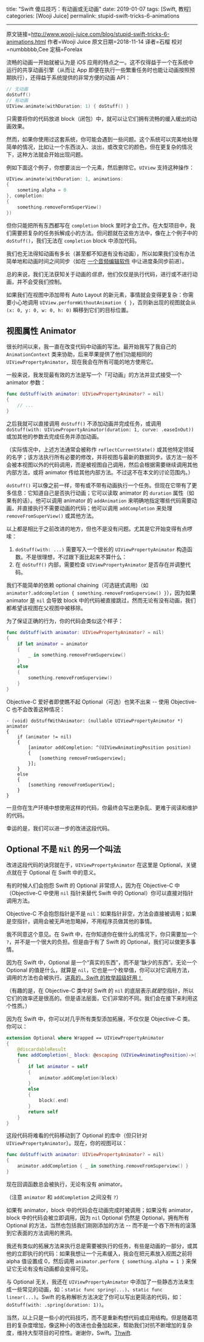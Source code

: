 title: "Swift 傻瓜技巧：有动画或无动画"
date: 2019-01-07
tags: [Swift, 教程]
categories: [Wooji Juice]
permalink: stupid-swift-tricks-6-animations

---
原文链接=http://www.wooji-juice.com/blog/stupid-swift-tricks-6-animations.html
作者=Wooji Juice
原文日期=2018-11-14
译者=石榴
校对=numbbbbb,Cee
定稿=Forelax

<!--此处开始正文-->

流畅的动画一开始就被认为是 iOS 应用的特点之一。这不仅得益于一个在系统中运行的共享动画引擎（从而让 App 即便在执行一些繁重任务时也能让动画按照预期执行），还得益于系统提供的非常方便的动画 API：

```swift
// 无动画
doStuff()
// 有动画
UIView.animate(withDuration: 1) { doStuff() }
```
只需要将你的代码放进 block（闭包）中，就可以让它们拥有流畅的缓入缓出的动画效果。

然而，如果你使用过这套系统，你可能会遇到一些问题。这个系统可以完美地处理简单的情况，比如让一个东西淡入、淡出，或改变它的颜色，但在更复杂的情况下，这种方法就会开始出现问题。

<!--more-->

例如下面这个例子，你想要淡出一个元素，然后删除它。`UIView` 支持这种操作：
```swift
UIView.animate(withDuration: 1, animations:
{
	someting.alpha = 0
}, completion:
{
	something.removeFormSuperView()
})
```
但你只能把所有东西都写在 `completion` block 里时才会工作。在大型项目中，我们需要把复杂的任务拆解成小的方法。但问题就在这些方法中，像在上个例子中的 `doStuff()`，我们无法在 `completion` block 中添加代码。

我们也无法得知动画有多长（甚至都不知道有没有动画），所以如果我们没有办法简单地和动画时间之间同步（如在 [一个音频编辑软件](http://www.wooji-juice.com/products/ferrite/) 中让进度条同步前进）。

总的来说，我们无法获知关于动画的*信息*，他们仅仅是执行代码，进行或不进行动画，并不会受我们控制。

如果我们在视图中添加带有 Auto Layout 的新元素，事情就会变得更复杂：你需要小心地调用 `UIView.performWithoutAnimation { }`，否则新出现的视图就会从 `(x: 0, y: 0, w: 0, h: 0)` 瞬移到它们的目标位置。

## 视图属性 Animator
很长时间以来，我一直在改变代码中动画的写法。最开始我写了我自己的 `AnimationContext` 类来协助，后来苹果提供了他们功能相同的 `UIViewPropertyAnimator`，现在我会在所有可能的地方使用它。

一般来说，我发现最有效的方法是写一个「可动画」的方法并显式接受一个 animator 参数：
```swift
func doStuff(with animator: UIViewPropertyAnimator? = nil)
{
	// ...
}
```
之后我就可以直接调用 `doStuff()` 不添加动画并完成任务，或调用 `doStuff(with: UIViewPropertyAnimator(duration: 1, curve: .easeInOut))` 或加其他的参数去完成任务并添加动画。

（实际情况中，上述方法通常会被称作 `reflectCurrentState()` 或其他特定领域的名字；该方法执行所有必要的修改，并将视图与最新的数据同步。该方法一般不会被本视图以外的代码调用，而是被视图自己调用，然后会根据需要继续调用其他内部方法，或将 animator 传给其他内部方法。不过这不在本文的讨论范围内。）

`doStuff()` 可以像之前一样，带有或不带有动画执行一个任务。但现在它带有了更多信息：它知道自己是否执行动画；它可以读取 animator 的 `duration` 属性（如果有的话）。他可以调用 animator 的 `addAnimation` 来明确地指定哪些代码需要动画，并直接执行不需要动画的代码；他可以调用 `addCompletion` 来处理 `removeFromSuperView()` 或其他方法。

以上都是相比于之前改进的地方，但也不是没有问题。尤其是它开始变得有点啰嗦：
1. `doStuff(with: ...)` 需要写入一个很长的 `UIViewPropertyAnimator` 构造函数。不是很理想，不过跟下面比起来不算什么：
2. 在 `doStuff()` 内部，需要检查 `UIViewPropertyAnimator` 是否存在并调整代码。

我们不能简单的依赖 optional chaining（可选链式调用)（如 `animator?.addcompletion { something.removeFromSuperview() }`），因为如果 animator 是 `nil` 会导致 block 中的代码被直接跳过，然而无论有没有动画，我们都希望该视图在父视图中被移除。

为了保证正确的行为，你的代码会类似这个样子：
```swift
func doStuff(with animator: UIViewPropertyAnimator? = nil)
{
	if let animator = animator
	{
		_ in something.removeFromSuperview()
	}
	else
	{
		something.removeFromSuperview()
	}
}
```
Objective-C 爱好者即使瞧不起 Optional（可选）也笑不出来 -- 使用 Objective-C 也不会改善这种情况：
```objc
- (void) doStuffWithAnimator: (nullable UIViewPropertyAnimator *) animator
{
	if (animator != nil)
	{
		[animator addCompletion: ^(UIViewAnimatingPosition position)
		{
			[something removeFromSuperview];
		}];
	}
	else
	{
		[something removeFromSuperView];
	}
}
```
一旦你在生产环境中想使用这样的代码，你最终会写出更杂乱、更难于阅读和维护的代码。

幸运的是，我们可以进一步的改进这段代码。

## Optional 不是 `Nil` 的另一个叫法

改进这段代码的诀窍就在于，`UIViewPropertyAnimator` 在这里是 Optional，关键点就在于 Optional 在 Swift 中的意义。

有的时候人们会抱怨 Swift 的 Optional 非常烦人，因为在 Objective-C 中（Objective-C 中使用 `nil` 指针来替代 Swift 中的 Optional）你可以直接对指针调用方法。

Objective-C 不会抱怨指针是不是 `nil`：如果指针非空，方法会直接被调用；如果是空指针，调用会被无声地忽略掉，不用程序员做其他的事情。

我不同意这个意见。在 Swift 中，在你知道你在做什么的情况下，你只需要加一个 `?`，并不是一个很大的负担。但是由于有了 Swift 的 Optional，我们可以做更多事情。

因为在 Swift 中，Optional 是一个“真实的东西”，而不是“缺少的东西”。无论一个 Optional 的值是什么，就算是 `nil`，它也是一个枚举值，你可以对它调用方法，调用的方法也会被执行。[讲真的，Swift 的枚举超级好用！](http://www.wooji-juice.com/blog/stupid-swift-tricks-5-enums)

（有趣的是，在 Objective-C 类中对 Swift 的 `nil` 的底层表示*就是*空指针，所以它们的效率还是很高的。但是语法层面，它们非常的不同。我们会在接下来利用这个性质。）

因为在 Swift 中，你可以对几乎所有类型添加拓展，不仅仅是 Objective-C 类。你可以：
```swift
extension Optional where Wrapped == UIViewPropertyAnimator
{
    @discardableResult
    func addCompletion(_ block: @escaping (UIViewAnimatingPosition)->()) -> Optional<UIViewPropertyAnimator>
    {
        if let animator = self
        {
            animator.addCompletion(block)
        }
        else
        {
            block(.end)
        }
        return self
    }
}
```
这段代码将难看的代码移动到了 Optional 的库中（但只针对 `UIViewPropertyAnimator`）。现在，你的视图可以：
```swift
func doStuff(with animator: UIViewPropertyAnimator? = nil)
{
	animator.addCompletion { _ in something.removeFromSuperview() }
}
```
现在回调函数总会被执行，无论有没有 animator。

（注意 `animator` 和 `addCompletion` 之间没有 `?`）

如果有 animator，block 中的代码会在动画完成时被调用；如果没有 animator，block 中的代码会被立即调用，因为 `nil` Optional 仍然是 Optional，拥有所有 Optional 的方法，当然也包括我们刚刚添加的方法 -- 而不是一个吞下所有的滚落到它表面的方法调用的黑洞。

我还有类似的拓展方法来执行总是需要被执行的任务，有些是动画的一部分，或其他的立即执行的代码：如果我想让一个元素缓入，我会在把元素放入视图之前将 alpha 值设置成 0，然后调用 `animator.perform { something.alpha = 1 }` 来保证它无论有没有动画都会变得可见。

与 Optional 无关，我还在 `UIViewPropertyAnimator` 中添加了一些静态方法来生成一些常见的动画，如：`static func spring(...)`、`static func linear(...)`。Swift 的名称解析方法决定了你可以写出更简洁的代码，如：`doStuff(with: .spring(duration: 1))`。

当然，以上只是一些小的代码技巧，而不是重新构想代码或应用结构。但是随着项目的复杂度增加，像这种小的改进也会叠加起来，帮助我们对抗不断增加的复杂度，维持大型项目的可控性。谢谢你，Swift。[Thwift](https://www.youtube.com/watch?v=9jtU9BbReQk).

